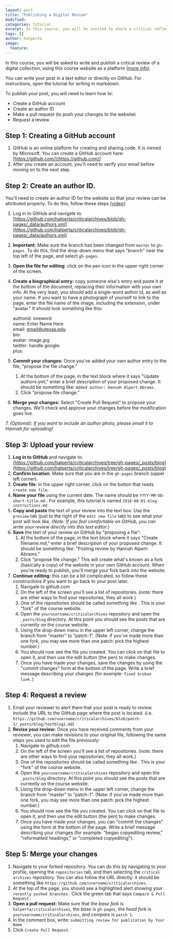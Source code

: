```yaml
---
layout: post
title: "Publishing a Digital Review"
modified:
categories: tutorial
excerpt: In this course, you will be invited to share a critical reflection with the public on this course website.  
tags: []
author: halperta
image:
  feature:
---
```

In this course, you will be asked to write and publish a critical review of a digital collection, using this course website as a platform ([more info](../../assignments)). 

You can write your post in a text editor or directly on GitHub. For instructions, open the tutorial for writing in markdown.

To publish your post, you will need to learn how to:
* Create a GitHub account
* Create an author ID
* Make a pull request (to push your changes to the website)
* Request a review

## Step 1: Creating a GitHub account
1. GitHub is an online platform for creating and sharing code. It is owned by Microsoft. You can create a GitHub account here:  
[https://github.com/](https://github.com/)  
2. After you create an account, you'll need to verify your email before moving on to the next step.  

## Step 2: Create an author ID.
You'll need to create an author ID for the website so that your review can be attributed properly. To do this, follow these steps [[video](https://youtu.be/_qW6x1Uetxw)]:

1. Log in to GitHub and navigate to:  
[https://github.com/halperta/criticalarchives/blob/gh-pages/_data/authors.yml](https://github.com/halperta/criticalarchives/blob/gh-pages/_data/authors.yml)
2. **Important:** Make sure the branch has been changed from `master` to `gh-pages`. To do this, find the drop-down menu that says "branch" near the top left of the page, and select `gh-pages.`
3. **Open the file for editing**: click on the pen icon in the upper right corner of the screen. 
4. **Create a biographical entry:** copy someone else's entry and paste it at the bottom of the document, replacing their information with your own info. At the very least, you should add a single-word author id, as well as your name. If you want to have a photograph of yourself to link to the page, enter the file name of the image, including the extension, under "avatar." It should look something like this:  

    authorid: oneword  
       name: Enter Name Here  
       email: email@utexas.edu  
       bio:  
       avatar:  image.jpg  
       twitter:  handle
       google:  
         plus:  

5. **Commit your changes:** Once you've added your own author entry to the file, "propose the file change."  
	1. At the bottom of the page, in the text block where it says "Update authors.yml," enter a brief description of your proposed change. It should be something like: `Added author: Hannah Alpert-Abrams.`  
	2. Click "propose file change."

6. **Merge your changes:** Select "Create Pull Request" to propose your changes. We'll check and approve your changes before the modification goes live.

*7. (Optional): If you want to include an author photo, please email it to Hannah for uploading!*

## Step 3: Upload your review 
1. **Log in to GitHub** and navigate to: [https://github.com/halperta/criticalarchives/tree/gh-pages/_posts/blog](https://github.com/halperta/criticalarchives/tree/gh-pages/_posts/blog)  
2. **Confirm location**: Make sure that you are in the `gh-pages` branch (upper left corner).
3. **Create file**: In the upper right corner, click on the button that reads `create new file`.
4. **Name your file** using the current date. The name should be `YYYY-MM-DD-short-title.md` . For example, this tutorial is named `2018-08-01-blog-instructions.md`
5. **Copy and paste** the text of your review into the text box. Use the `preview` tab (just to the right of the `edit new file` tab) to see what your post will look like. (*Note: If you feel comfortable on GitHub, you can write your review directly into this text editor.*)
6. **Save** the text of your review on GitHub by "proposing a file":
	1. At the bottom of the page, in the text block where it says "Create filename.md," enter a brief description of your proposed change. It should be something like: "Posting review by Hannah Alpert-Abrams." 
	2. Click "propose file change." This will create what's known as a fork (basically a copy) of the website in your own GitHub account. When you're ready to publish, you'll merge your fork back into the website.
7. **Continue editing:** this can be a bit complicated, so follow these constructions if you want to go back to your post later.
	1. Navigate to github.com
	2. On the left of the screen you'll see a list of repositories. (note: there are other ways to find your repositories, they all work.)
	3. One of the repositories should be called something like . This is your "fork" of the course website.
	4. Open the `yourusername/criticalarchives` repository and open the `_posts/blog` directory. At this point you should see the posts that are currently on the course website.
	5. Using the drop-down menu in the upper left corner, change the branch from "master" to "patch-1". (Note: if you've made more than one fork, you may see more than one patch: pick the highest number.)
	6. You should now see the file you created. You can click on that file to open it, and then use the edit button (the pen) to make changes. 
	7. Once you have made your changes, save the changes by using the "commit changes" form at the bottom of the page. Write a brief message describing your changes (for example: `fixed broken link.`)

## Step 4: Request a review
1. Email your reviewer to alert them that your post is ready to review. Include the URL to the GitHub page where the post is located. (i.e. `https://github.com/username/criticalarchives/blob/patch-1/_posts/blog/testblog1.md`)
2. **Revise your review:** Once you have received comments from your reviewer, you can make revisions to your original file, following the same steps you used to edit the file previously:
	1. Navigate to github.com
	2. On the left of the screen you'll see a list of repositories. (note: there are other ways to find your repositories, they all work.)
	3. One of the repositories should be called something like . This is your "fork" of the course website.
	4. Open the `yourusername/criticalarchives` repository and open the `_posts/blog` directory. At this point you should see the posts that are currently on the course website.
	5. Using the drop-down menu in the upper left corner, change the branch from "master" to "patch-1". (Note: if you've made more than one fork, you may see more than one patch: pick the highest number.)
	6. You should now see the file you created. You can click on that file to open it, and then use the edit button (the pen) to make changes. 
	7. Once you have made your changes, you can "commit the changes" using the form at the bottom of the page. Write a brief message describing your changes (for example: "began copyediting review," "reformatted headings," or "completed copyediting").
 
## Step 5: Merge your changes
1. Navigate to your forked repository. You can do this by navigating to your profile, opening the `repositories` tab, and then selecting the `critical archives` repository. You can also follow the URL directly: it should be something like `https://github.com/username/criticalarchives`.
2. At the top of the page, you should see a highlighted alert showing your `recently pushed branches.` Click the green tab that says `Compare & Pull Request.`
3. **Open a pull request:** Make sure that the *base fork* is `halperta/criticalarchives`, the *base* is `gh-pages`, the *head fork* is `yourusername/criticalarchives`, and *compare* is `patch 1`.
4. In the comment box, write: `submitting review for publication by Your Name`
5. Click `Create Pull Request`.



